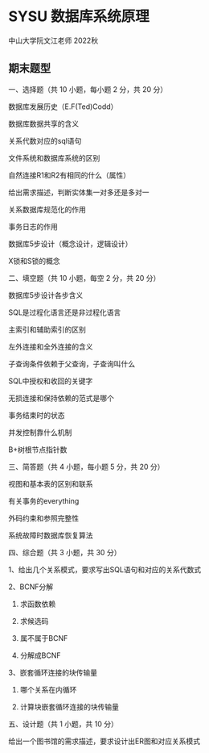 # SYSU 数据库系统原理
中山大学阮文江老师 2022秋

## 期末题型
一、选择题（共 10 小题，每小题 2 分，共 20 分）

数据库发展历史（E.F(Ted)Codd）

数据库数据共享的含义

关系代数对应的sql语句

文件系统和数据库系统的区别

自然连接R1和R2有相同的什么（属性）

给出需求描述，判断实体集一对多还是多对一

关系数据库规范化的作用

事务日志的作用

数据库5步设计（概念设计，逻辑设计）

X锁和S锁的概念

二、填空题（共 10 小题，每空 2 分，共 20 分）

数据库5步设计各步含义

SQL是过程化语言还是非过程化语言

主索引和辅助索引的区别

左外连接和全外连接的含义

子查询条件依赖于父查询，子查询叫什么

SQL中授权和收回的关键字

无损连接和保持依赖的范式是哪个

事务结束时的状态

并发控制靠什么机制

B+树根节点指针数

三、简答题（共 4 小题，每小题 5 分，共 20 分）

视图和基本表的区别和联系

有关事务的everything

外码约束和参照完整性

系统故障时数据库恢复算法

四、综合题（共 3 小题，共 30 分）

1、给出几个关系模式，要求写出SQL语句和对应的关系代数式

2、BCNF分解

1. 求函数依赖

2. 求候选码

3. 属不属于BCNF

4. 分解成BCNF

3、嵌套循环连接的块传输量

1. 哪个关系在内循环

2. 计算块嵌套循环连接的块传输量

五、设计题（共 1 小题，共 10 分）

给出一个图书馆的需求描述，要求设计出ER图和对应关系模式
